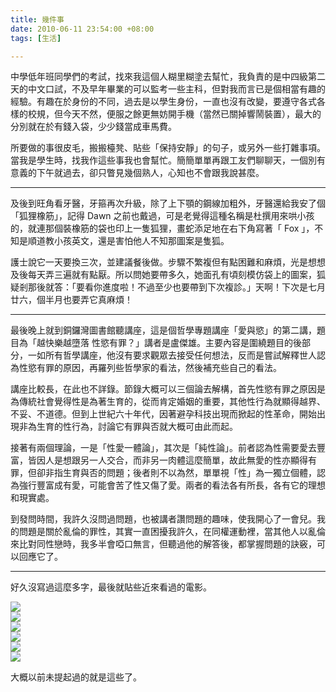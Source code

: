 ```yaml
---
title: 幾件事
date: 2010-06-11 23:54:00 +08:00
tags: [生活]

---
```


 中學低年班同學們的考試，找來我這個人糊里糊塗去幫忙，我負責的是中四級第二天的中文口試，不及早年畢業的可以監考一些主科，但對我而言已是個相當有趣的經驗。有趣在於身份的不同，過去是以學生身份，一直也沒有改變，要遵守各式各樣的校規，但今天不然，便服之餘更無妨開手機（當然已關掉響鬧裝置），最大的分別就在於有錢入袋，少少錢當成車馬費。  
  
 所要做的事很皮毛，搬搬檯凳、貼些「保持安靜」的句子，或另外一些打雜事項。當我是學生時，找我作這些事我也會幫忙。簡簡單單再跟工友們聊聊天，一個別有意義的下午就過去，卻只瞥見幾個熟人，心知也不會跟我說甚麼。  
  
---

  
 及後到旺角看牙醫，牙箍再次升級，除了上下顎的鋼線加粗外，牙醫還給我安了個「狐狸橡筋」，記得 Dawn 之前也戴過，可是老覺得這種名稱是杜撰用來哄小孩的，就連那個裝橡筋的袋也印上一隻狐狸，畫蛇添足地在右下角寫著「 Fox 」，不知是順道教小孩英文，還是害怕他人不知那圖案是隻狐。  
  
 護士說它一天要換三次，並建議餐後做。步驟不繁複但有點困難和麻煩，光是想想及後每天弄三遍就有點厭。所以問她要帶多久，她面孔有頃刻模仿袋上的圖案，狐疑剎那後就答：「要看你進度啦！不過至少也要帶到下次複診。」天啊！下次是七月廿六，個半月也要弄它真麻煩！  
  
---

  
 最後晚上就到銅鑼灣圖書館聽講座，這是個哲學專題講座「愛與慾」的第二講，題目為「越快樂越墮落 性慾有罪？」講者是盧傑雄。主要內容是圍繞題目的後部分，一如所有哲學講座，他沒有要求觀眾去接受任何想法，反而是嘗試解釋世人認為性慾有罪的原因，再羅列些哲學家的看法，然後補充些自己的看法。  
  
 講座比較長，在此也不詳錄。節錄大概可以三個論去解構，首先性慾有罪之原因是為傳統社會覺得性是為著生育的，從而肯定婚姻的重要，其他性行為就顯得越界、不妥、不道德。但到上世紀六十年代，因著避孕科技出現而掀起的性革命，開始出現非為生育的性行為，討論它有罪與否就大概可由此而起。  
  
 接著有兩個理論，一是「性愛一體論」，其次是「純性論」。前者認為性需要愛去豐富，皆因人是想跟另一人交合，而非另一肉體這麼簡單，故此無愛的性亦顯得有罪，但卻非指生育與否的問題；後者則不以為然，單單視「性」為一獨立個體，認為強行豐富成有愛，可能會苦了性又傷了愛。兩者的看法各有所長，各有它的理想和現實處。  
  
 到發問時間，我許久沒問過問題，也被講者讚問題的趣味，使我開心了一會兒。我的問題是關於亂倫的罪性，其實一直困擾我許久，在同權運動裡，當其他人以亂倫來比對同性戀時，我多半會啞口無言，但聽過他的解答後，都掌握問題的訣竅，可以回應它了。  
  
---

  
 好久沒寫過這麼多字，最後就貼些近來看過的電影。  
  
![](//lh5.ggpht.com/__SoxRxuWbIU/TAxoL0ERubI/AAAAAAAAAGQ/Uy156Ml3v3I/s400/stalker-movie-poster-1020427651.jpg)  
![](//lh5.ggpht.com/__SoxRxuWbIU/S_jsKHTASfI/AAAAAAAAAFs/QH_BAe7E8i0/s512/199901.jpg)  
![](//lh3.ggpht.com/__SoxRxuWbIU/TAOCebWW9iI/AAAAAAAAAGA/oSb0ukmxBFc/s512/american-beauty-movie-poster-1020190948.jpg)  
![](//lh6.ggpht.com/__SoxRxuWbIU/TASKh0jiXqI/AAAAAAAAAGI/eFfYJgjsM-k/s512/city_of_god.jpg)  
![](//lh5.ggpht.com/__SoxRxuWbIU/TBJbLVJZr9I/AAAAAAAAAGk/nKrY3vX1ACE/2008101911561546.jpg)  
![](//lh5.ggpht.com/__SoxRxuWbIU/TBJbgbyRHJI/AAAAAAAAAGo/hBhy2LPBSGQ/s512/2010020517185316044400.jpg)  
  
 大概以前未提起過的就是這些了。  
